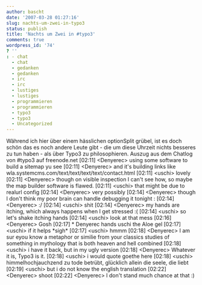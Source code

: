 ```yaml
---
author: bascht
date: '2007-03-28 01:27:16'
slug: nachts-um-zwei-in-typo3
status: publish
title: 'Nachts um Zwei in #typo3'
comments: true
wordpress_id: '74'
? ''
: - chat
  - chat
  - gedanken
  - gedanken
  - irc
  - irc
  - lustiges
  - lustiges
  - programmieren
  - programmieren
  - typo3
  - typo3
  - Uncategorized
---
```


Während ich hier über einem hässlichen optionSplit grübel, ist es
doch schön das es noch andere Leute gibt - die um diese Uhrzeit
nichts besseres zu tun haben - als über Typo3 zu philosophieren.
Auszug aus dem Chatlog von \#typo3 auf freenode.net
[02:11] <Denyerec\> using some software to build a sitemap yu see
[02:11] <Denyerec\> and it's building links like
wla.systemcms.com/text/text/text/text/contact.html [02:11] <uschi\>
lovely [02:11] <Denyerec\> though on visible inspection I can't see
how, so maybe the map builder software is flawed. [02:11] <uschi\>
that might be due to realurl config [02:14] <Denyerec\> very
possibly [02:14] <Denyerec\> though I don't think my poor brain can
handle debugging it tonight : [02:14] <Denyerec\> :/ [02:14]
<uschi\> shit [02:14] <Denyerec\> my hands are itching, which
always happens when I get stressed :( [02:14] <uschi\> so let's
shake itching hands [02:14] <uschi\> look at that mess [02:16]
<Denyerec\> Gosh [02:17] \* Denyerec hands uschi the Aloe gel
[02:17] <uschi\> if it helps \*sigh\* [02:17] <uschi\> hmmm [02:18]
<Denyerec\> I am sur eyou know a metaphor or similie from your
classics studies of something in mythology that is both heaven and
hell combined [02:18] <uschi\> i have it back, but in my ugly
version [02:18] <Denyerec\> Whatever it is, Typo3 is it. [02:18]
<uschi\> i would quote goethe here [02:18] <uschi\>
himmelhochjauchzend zu tode betrübt, glücklich allein die seele,
die liebt [02:19] <uschi\> but i do not know the english
translation [02:22] <Denyerec\> shoot [02:22] <Denyerec\> I don't
stand much chance at that :)



